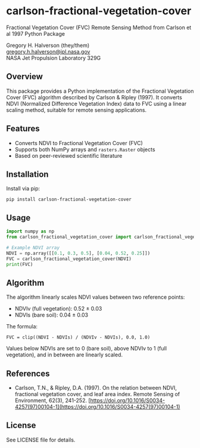 # carlson-fractional-vegetation-cover

Fractional Vegetation Cover (FVC) Remote Sensing Method from Carlson et al 1997 Python Package

Gregory H. Halverson (they/them)<br>
[gregory.h.halverson@jpl.nasa.gov](mailto:gregory.h.halverson@jpl.nasa.gov)<br>
NASA Jet Propulsion Laboratory 329G
  

## Overview

This package provides a Python implementation of the Fractional Vegetation Cover (FVC) algorithm described by Carlson & Ripley (1997). It converts NDVI (Normalized Difference Vegetation Index) data to FVC using a linear scaling method, suitable for remote sensing applications.

## Features

- Converts NDVI to Fractional Vegetation Cover (FVC)
- Supports both NumPy arrays and `rasters.Raster` objects
- Based on peer-reviewed scientific literature

## Installation

Install via pip:

```fish
pip install carlson-fractional-vegetation-cover
```

## Usage

```python
import numpy as np
from carlson_fractional_vegetation_cover import carlson_fractional_vegetation_cover

# Example NDVI array
NDVI = np.array([[0.1, 0.3, 0.5], [0.04, 0.52, 0.25]])
FVC = carlson_fractional_vegetation_cover(NDVI)
print(FVC)
```

## Algorithm

The algorithm linearly scales NDVI values between two reference points:

- NDVIv (full vegetation): 0.52 ± 0.03
- NDVIs (bare soil): 0.04 ± 0.03

The formula:

```
FVC = clip((NDVI - NDVIs) / (NDVIv - NDVIs), 0.0, 1.0)
```

Values below NDVIs are set to 0 (bare soil), above NDVIv to 1 (full vegetation), and in between are linearly scaled.

## References

- Carlson, T.N., & Ripley, D.A. (1997). On the relation between NDVI, fractional vegetation cover, and leaf area index. Remote Sensing of Environment, 62(3), 241-252. [https://doi.org/10.1016/S0034-4257(97)00104-1](https://doi.org/10.1016/S0034-4257(97)00104-1)

## License

See LICENSE file for details.